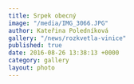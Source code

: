 ```yaml
---
title: Srpek obecný
image: "/media/IMG_3066.JPG"
author: Kateřina Poledníková
gallery: "/news/rozkvetla-vinice"
published: true
date: 2016-08-26 13:38:13 +0000
category: gallery
layout: photo
---
```


